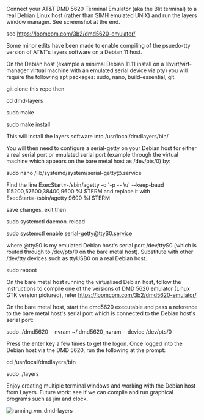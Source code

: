 Connect your AT&T DMD 5620 Terminal Emulator (aka the Blit terminal) to a real Debian Linux host (rather than SIMH emulated UNIX) and run the layers window manager. See screenshot at the end.

see https://loomcom.com/3b2/dmd5620-emulator/

Some minor edits have been made to enable compiling of the psuedo-tty version of AT&T's layers software on a Debian 11 host.

On the Debian host (example a minimal Debian 11.11 install on a libvirt/virt-manager virtual machine with an emulated serial device via pty) you will require the following apt packages: sudo, nano, build-essential, git.

git clone this repo then

cd dmd-layers

sudo make

sudo make install

This will install the layers software into /usr/local/dmdlayers/bin/

You will then need to configure a serial-getty on your Debian host for either a real serial port or emulated serial port (example through the virtual machine which appears on the bare metal host as /dev/pts/0) by:

sudo nano /lib/systemd/system/serial-getty@.service

Find the line ExecStart=-/sbin/agetty -o '-p -- \\u' --keep-baud 115200,57600,38400,9600 %I $TERM
and replace it with
ExecStart=-/sbin/agetty 9600 %I $TERM

save changes, exit then

sudo systemctl daemon-reload

sudo systemctl enable serial-getty@ttyS0.service

where @ttyS0 is my emulated Debian host's serial port /dev/ttyS0 (which is routed through to /dev/pts/0 on the bare metal host). Substitute with other /dev/tty devices such as ttyUSB0 on a real Debian host.

sudo reboot

On the bare metal host running the virtualised Debian host, follow the instructions to compile one of the versions of DMD 5620 emulator (Linux GTK version pictured), refer https://loomcom.com/3b2/dmd5620-emulator/

On the bare metal host, start the dmd5620 executable and pass a reference to the bare metal host's serial port which is connected to the Debian host's serial port:

sudo ./dmd5620 --nvram ~/.dmd5620_nvram --device /dev/pts/0

Press the enter key a few times to get the logon. Once logged into the Debian host via the DMD 5620, run the following at the prompt:

cd /usr/local/dmdlayers/bin

sudo ./layers

Enjoy creating multiple terminal windows and working with the Debian host from Layers. Future work: see if we can compile and run graphical programs such as jim and clock.

![running_vm_dmd-layers](https://github.com/user-attachments/assets/f5d22587-e816-4d85-bf6d-505878678238)
